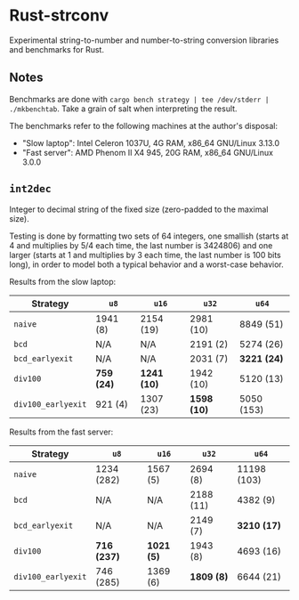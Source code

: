 # Rust-strconv

Experimental string-to-number and number-to-string conversion libraries and benchmarks for Rust.

## Notes

Benchmarks are done with `cargo bench strategy | tee /dev/stderr | ./mkbenchtab`.
Take a grain of salt when interpreting the result.

The benchmarks refer to the following machines at the author's disposal:

* "Slow laptop": Intel Celeron 1037U, 4G RAM, x86\_64 GNU/Linux 3.13.0
* "Fast server": AMD Phenom II X4 945, 20G RAM, x86\_64 GNU/Linux 3.0.0

## `int2dec`

Integer to decimal string of the fixed size (zero-padded to the maximal size).

Testing is done by formatting two sets of 64 integers,
one smallish (starts at 4 and multiplies by 5/4 each time, the last number is 3424806) and
one larger (starts at 1 and multiplies by 3 each time, the last number is 100 bits long),
in order to model both a typical behavior and a worst-case behavior.

Results from the slow laptop:

Strategy | `u8` | `u16` | `u32` | `u64`
---------|------|-------|-------|------
`naive` | 1941 (8) | 2154 (19) | 2981 (10) | 8849 (51)
`bcd` | N/A | N/A | 2191 (2) | 5274 (26)
`bcd_earlyexit` | N/A | N/A | 2031 (7) | **3221 (24)**
`div100` | **759 (24)** | **1241 (10)** | 1942 (10) | 5120 (13)
`div100_earlyexit` | 921 (4) | 1307 (23) | **1598 (10)** | 5050 (153)

Results from the fast server:

Strategy | `u8` | `u16` | `u32` | `u64`
---------|------|-------|-------|------
`naive` | 1234 (282) | 1567 (5) | 2694 (8) | 11198 (103)
`bcd` | N/A | N/A | 2188 (11) | 4382 (9)
`bcd_earlyexit` | N/A | N/A | 2149 (7) | **3210 (17)**
`div100` | **716 (237)** | **1021 (5)** | 1943 (8) | 4693 (16)
`div100_earlyexit` | 746 (285) | 1369 (6) | **1809 (8)** | 6644 (21)

